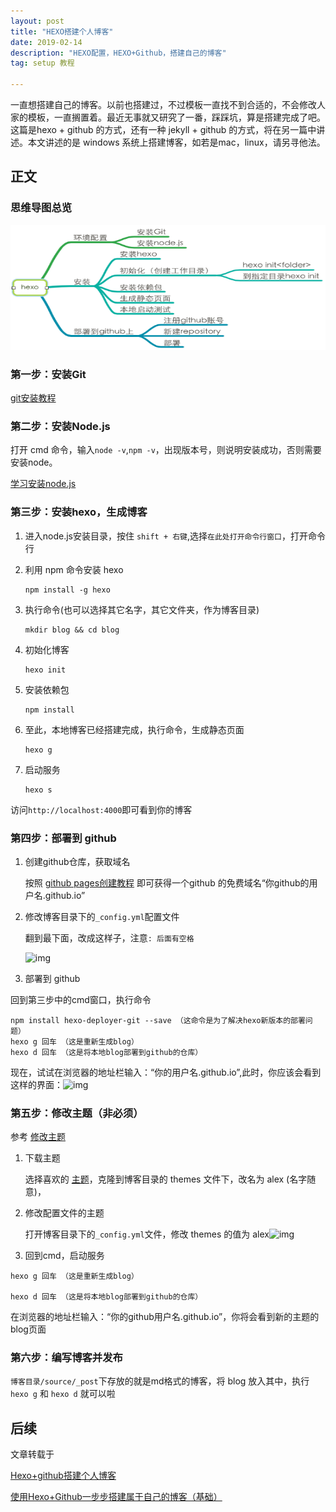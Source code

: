 ```yaml
---
layout: post
title: "HEXO搭建个人博客"
date: 2019-02-14
description: "HEXO配置，HEXO+Github，搭建自己的博客"
tag: setup 教程

---
```


​	一直想搭建自己的博客。以前也搭建过，不过模板一直找不到合适的，不会修改人家的模板，一直搁置着。最近无事就又研究了一番，踩踩坑，算是搭建完成了吧。这篇是hexo + github 的方式，还有一种 jekyll + github 的方式，将在另一篇中讲述。本文讲述的是 windows 系统上搭建博客，如若是mac，linux，请另寻他法。



## 正文

###  思维导图总览

<img src="/images/posts/hexo/1.png" height="200" width="600"> 

### 第一步：安装Git

[git安装教程](https://blog.csdn.net/monica1_1/article/details/80886048)

### 第二步：安装Node.js

打开 cmd 命令，输入`node -v`,`npm -v`，出现版本号，则说明安装成功，否则需要安装node。

[学习安装node.js](https://www.jianshu.com/p/05096f07b34c)

### 第三步：安装hexo，生成博客

1. 进入node.js安装目录，按住 `shift + 右键`,选择`在此处打开命令行窗口`，打开命令行

2. 利用 npm  命令安装 hexo

   ```
   npm install -g hexo
   ```

3. 执行命令(也可以选择其它名字，其它文件夹，作为博客目录)

   ```
   mkdir blog && cd blog
   ```

4. 初始化博客

   ```
   hexo init
   ```

5. 安装依赖包

   ```
   npm install
   ```

6. 至此，本地博客已经搭建完成，执行命令，生成静态页面

   ```
   hexo g
   ```

7. 启动服务

   ```
   hexo s
   ```

访问`http://localhost:4000`即可看到你的博客

### 第四步：部署到 github

1. 创建github仓库，获取域名

   按照 [github pages创建教程](https://www.jianshu.com/p/05096f07b34c) 即可获得一个github 的免费域名“你github的用户名.github.io”

2. 修改博客目录下的`_config.yml`配置文件

   翻到最下面，改成这样子，注意`: 后面有空格`

   ![img](https://upload-images.jianshu.io/upload_images/12686502-5b9cc1aa61677e1d.png?imageMogr2/auto-orient/strip%7CimageView2/2/w/554)

   

3. 部署到 github

回到第三步中的cmd窗口，执行命令

```
npm install hexo-deployer-git --save （这命令是为了解决hexo新版本的部署问题）  
hexo g 回车 （这是重新生成blog） 
hexo d 回车 （这是将本地blog部署到github的仓库）
```

现在，试试在浏览器的地址栏输入：“你的用户名.github.io”,此时，你应该会看到这样的界面：![img](https://upload-images.jianshu.io/upload_images/12686502-1a8eec4fa85f5c40.png?imageMogr2/auto-orient/strip%7CimageView2/2/w/554)

### 第五步：修改主题（非必须）

参考 [修改主题](https://www.jianshu.com/p/05096f07b34c)

1. 下载主题

   选择喜欢的 [主题](https://github.com/hexojs/hexo/wiki/Themes)，克隆到博客目录的 themes 文件下，改名为 alex (名字随意)，

2. 修改配置文件的主题

   打开博客目录下的`_config.yml`文件，修改 themes 的值为 alex![img](https://upload-images.jianshu.io/upload_images/12686502-5c58d0e91f05af7e.png?imageMogr2/auto-orient/strip%7CimageView2/2/w/554)

3. 回到cmd，启动服务

```
hexo g 回车 （这是重新生成blog）

hexo d 回车 （这是将本地blog部署到github的仓库）
```

在浏览器的地址栏输入：“你的github用户名.github.io”，你将会看到新的主题的blog页面

### 第六步：编写博客并发布

`博客目录/source/_post`下存放的就是md格式的博客，将 blog 放入其中，执行`hexo g` 和 `hexo d` 就可以啦



## 后续

文章转载于  

 [Hexo+github搭建个人博客](https://www.jianshu.com/p/05096f07b34c) 

[使用Hexo+Github一步步搭建属于自己的博客（基础）](https://www.cnblogs.com/fengxiongZz/p/7707219.html)

